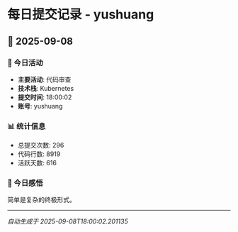 # 每日提交记录 - yushuang

## 📅 2025-09-08

### 🎯 今日活动
- **主要活动**: 代码审查
- **技术栈**: Kubernetes
- **提交时间**: 18:00:02
- **账号**: yushuang

### 📊 统计信息
- 总提交次数: 296
- 代码行数: 8919
- 活跃天数: 616

### 💭 今日感悟
简单是复杂的终极形式。

---
*自动生成于 2025-09-08T18:00:02.201135*
